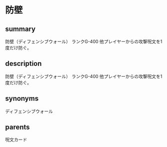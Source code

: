# 防壁

## summary
防壁（ディフェンシブウォール）
ランクG-400
他プレイヤーからの攻撃呪文を1度だけ防ぐ。
## description
防壁（ディフェンシブウォール）
ランクG-400
他プレイヤーからの攻撃呪文を1度だけ防ぐ。
## synonyms
ディフェンシブウォール
## parents
呪文カード